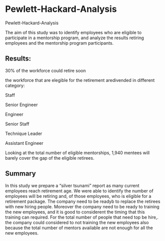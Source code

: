 # Pewlett-Hackard-Analysis

Pewlett-Hackard-Analysis

The aim of this study was to identify employees who are eligible to participate in a mentorship program, and analyze the results retiring employees and the mentorship program participants.

## Results:

30% of the workforce could retire soon

the workforce that are elegible for the retirement aredivended in different category:

Staff

Senior Engineer

Engineer

Senior Staff

Technique Leader

Assistant Engineer

Looking at the total number of eligible mentorships, 1,940 mentees will barely cover the gap of the eligible retirees.

## Summary

In this study we prepare a “silver tsunami” report as many current employees reach retirement age. We were able to identify the number of employees will be retiring and, of those employees, who is eligible for a retirement package. The company need to be readyb to replace the retirees with new hiring people. Moreover the company need to be ready to training the new employees, and it is good to considerent the timing that this training can required. For the total number of people that need top be hire,. the company could considered to not training the new employees also because the total number of mentors available are not enough for all the new employees.
